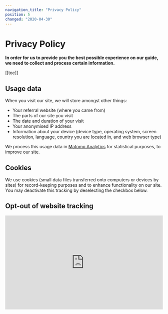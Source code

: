 ```yaml
---
navigation_title: "Privacy Policy"
position: 5
changed: "2020-04-30"
---
```


# Privacy Policy

**In order for us to provide you the best possible experience on our guide, we need to collect and process certain information.**

[[toc]]

## Usage data

When you visit our site, we will store amongst other things:

- Your referral website (where you came from)
- The parts of our site you visit
- The date and duration of your visit
- Your anonymised IP address
- Information about your device (device type, operating system, screen resolution, language, country you are located in, and web browser type)

We process this usage data in [Matomo Analytics](https://matomo.org/) for statistical purposes, to improve our site.

## Cookies

We use cookies (small data files transferred onto computers or devices by sites) for record-keeping purposes and to enhance functionality on our site. You may deactivate this tracking by deselecting the checkbox below.

## Opt-out of website tracking

<iframe
        style="border: 0; height: 300px; width: 100%;"
        src="https://adg-analytics.nothing.ch/index.php?module=CoreAdminHome&action=optOut&language=en&fontColor=272727&fontSize=20px&fontFamily=sans-serif"
        ></iframe>
